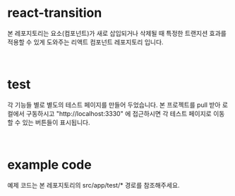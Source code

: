 # react-transition
본 레포지토리는 요소(컴포넌트)가 새로 삽입되거나 삭제될 때 특정한 트랜지션 효과를 적용할 수 있게 도와주는 리액트 컴포넌트 레포지토리 입니다.

<br />

# test
각 기능들 별로 별도의 테스트 페이지를 만들어 두었습니다. 본 프로젝트를 pull 받아 로컬에서 구동하시고 "http://localhost:3330" 에 접근하시면 각 테스트 페이지로 이동할 수 있는 버튼들이 표시됩니다.

<br />

# example code
예제 코드는 본 레포지토리의 src/app/test/* 경로를 참조해주세요.

<br />
